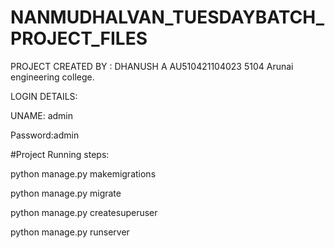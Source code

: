 # NANMUDHALVAN_TUESDAYBATCH_PROJECT_FILES

PROJECT CREATED BY : DHANUSH A 
AU510421104023
5104 Arunai engineering college.
                    



LOGIN DETAILS:


UNAME: admin


Password:admin




#Project Running steps:

python manage.py makemigrations

python manage.py migrate

python manage.py createsuperuser

python manage.py runserver
